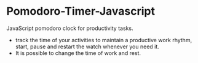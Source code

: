 # Pomodoro-Timer-Javascript
JavaScript pomodoro clock for productivity tasks.

<ul>
<li>track the time of your activities to maintain a productive work rhythm, start, pause and restart the watch whenever you need it.</li>
<li>It is possible to change the time of work and rest.</li>
